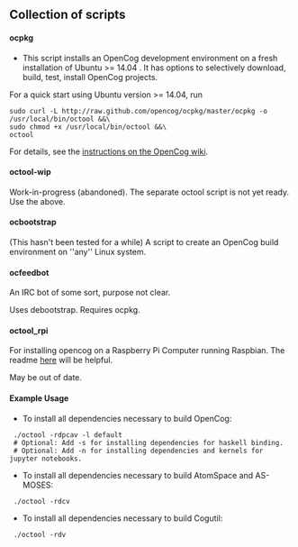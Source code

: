 ## Collection of scripts

#### ocpkg
* This script installs an OpenCog development environment on a fresh
  installation of Ubuntu >= 14.04 . It has options to selectively
  download, build, test, install OpenCog projects.

For a quick start using Ubuntu version >= 14.04, run
```
sudo curl -L http://raw.github.com/opencog/ocpkg/master/ocpkg -o /usr/local/bin/octool &&\
sudo chmod +x /usr/local/bin/octool &&\
octool
```

For details, see the
[instructions on the OpenCog wiki](http://wiki.opencog.org/wikihome/index.php/Building_OpenCog#octool_for_ubuntu).

#### octool-wip
Work-in-progress (abandoned).
The separate octool script is not yet ready. Use the above.

#### ocbootstrap
(This hasn't been tested for a while)
A script to create an OpenCog build environment on ''any'' Linux system.

#### ocfeedbot
An IRC bot of some sort, purpose not clear.

Uses debootstrap. Requires ocpkg.

#### octool_rpi
For installing opencog on a Raspberry Pi Computer running Raspbian.
The readme [here](https://github.com/opencog/opencog_rpi/blob/master/README.md) will be helpful.

May be out of date.

#### Example Usage
* To install all dependencies necessary to build OpenCog:
```
 ./octool -rdpcav -l default
 # Optional: Add -s for installing dependencies for haskell binding.
 # Optional: Add -n for installing dependencies and kernels for jupyter notebooks.
```

* To install all dependencies necessary to build AtomSpace and AS-MOSES:
```
 ./octool -rdcv
```

* To install all dependencies necessary to build Cogutil:
```
 ./octool -rdv
```
